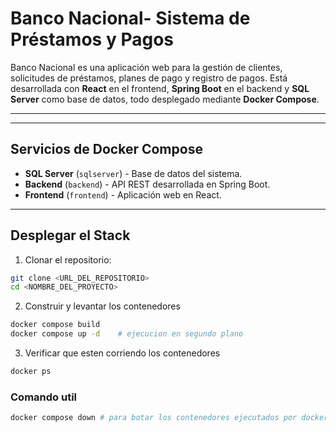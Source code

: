 # Banco Nacional- Sistema de Préstamos y Pagos

Banco Nacional es una aplicación web para la gestión de clientes, solicitudes de préstamos, planes de pago y registro de pagos. Está desarrollada con **React** en el frontend, **Spring Boot** en el backend y **SQL Server** como base de datos, todo desplegado mediante **Docker Compose**.

---


---

## Servicios de Docker Compose

- **SQL Server** (`sqlserver`) - Base de datos del sistema.  
- **Backend** (`backend`) - API REST desarrollada en Spring Boot.  
- **Frontend** (`frontend`) - Aplicación web en React.

---

## Desplegar el Stack

1. Clonar el repositorio:

```bash
git clone <URL_DEL_REPOSITORIO>
cd <NOMBRE_DEL_PROYECTO>
```

2. Construir y levantar los contenedores
```bash
docker compose build
docker compose up -d    # ejecucion en segundo plano
```

3. Verificar que esten corriendo los contenedores
```bash
docker ps
```

### Comando util
```bash
docker compose down # para botar los contenedores ejecutados por docker compose
```
